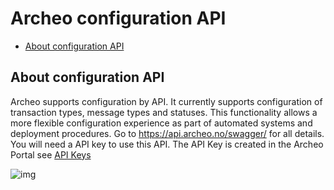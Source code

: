 
# Archeo configuration API

- [About configuration API](#about-configuration-API)

## About configuration API
Archeo supports configuration by API. It currently supports configuration of transaction types, message types and statuses. This functionality allows a more flexible configuration experience as part of automated systems and deployment procedures. Go to <https://api.archeo.no/swagger/> for all details. You will need a API key to use this API. The API Key is created in the Archeo Portal see [API Keys](../Archeo%20Portal/api%20keys.md/#generate-api-key)

![img](https://archeodocstorage.blob.core.windows.net/images/ConfigAPI-Swagger.png)



